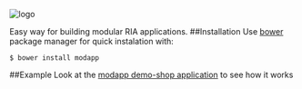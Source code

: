 ![logo](https://raw.github.com/holiber/modapp/master/logo.png)

Easy way for building modular RIA applications.
##Installation
Use [bower](http://bower.io/) package manager for quick instalation with:

`$ bower install modapp`

##Example
Look at the [modapp demo-shop application](https://github.com/holiber/modapp-demo-shop) to see how it works
